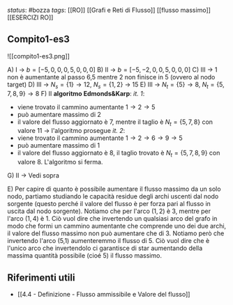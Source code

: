 *status*: #bozza 
*tags*: [[RO]] [[Grafi e Reti di Flusso]] [[flusso massimo]] [[ESERCIZI RO]]

## Compito1-es3

![[compito1-es3.png]]

A) I -> $b = [-5 , 0, 0, 0, 5, 0, 0, 0]$
B) II -> $b = [-5 , -2, 0, 0, 5, 0, 0, 0]$
C) III -> 1 non è aumentante al passo 6,5 mentre 2 non finisce in 5 (ovvero al nodo target)
D) III -> $N_{s}=\{1\} \to 12$, $N_{s}=\{1,2\}$ -> 15
E) III -> $N_{t}=\{5\} \to 8$, $N_{t}=\{5,7,8,9\} \to 8$
F) II
**algoritmo Edmonds&Karp**:
*it. 1*: 
* viene trovato il cammino aumentante $1 \to 2 \to 5$
* può aumentare massimo di 2
* il valore del flusso aggiornato è 7, mentre il taglio è $N_{t}=\{5,7,8\}$ con valore 11 -> l'algoritmo prosegue
*it. 2*:
* viene trovato il cammino aumentante $1 \to 2 \to 6 \to 9 \to 5$
* può aumentare massimo di 1
* il valore del flusso aggiornato è 8, il taglio trovato è $N_{t}=\{5,7,8,9\}$ con valore 8. L'algoritmo si ferma.

G) II -> Vedi sopra

E) Per capire di quanto è possibile aumentare il flusso massimo da un solo nodo, partiamo studiando le capacità residue degli archi uscenti dal nodo sorgente (questo perché il valore del flusso è per forza pari al flusso in uscita dal nodo sorgente). Notiamo che per l'arco $(1,2)$ è 3, mentre per l'arco $(1,4)$ è 1. Ciò vuol dire che invertendo un qualsiasi arco del grafo in modo che formi un cammino aumentante che comprende uno dei due archi, il valore del flusso massimo non può aumentare che di 3. Notiamo però che invertendo l'arco (5,1) aumenteremmo il flusso di 5. Ciò vuol dire che è l'unico arco che invertendolo ci garantisce di star aumentando della massima quantità possibile (cioé 5) il flusso massimo.


## Riferimenti utili

* [[4.4 - Definizione - Flusso ammissibile e Valore del flusso]]